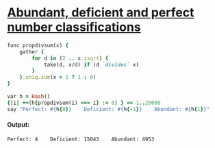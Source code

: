 [1]: http://rosettacode.org/wiki/Abundant,_deficient_and_perfect_number_classifications

# [Abundant, deficient and perfect number classifications][1]

```ruby
func propdivsum(x) {
    gather {
        for d in (2 .. x.isqrt) {
            take(d, x/d) if (d `divides` x)
        }
    }.uniq.sum(x > 1 ? 1 : 0)
}
 
var h = Hash()
{|i| ++(h{propdivsum(i) <=> i} := 0) } << 1..20000
say "Perfect: #{h{0}}    Deficient: #{h{-1}}    Abundant: #{h{1}}"
```

#### Output:
```
Perfect: 4    Deficient: 15043    Abundant: 4953
```
